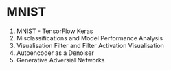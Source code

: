 # MNIST

1. MNIST - TensorFlow Keras
2. Misclassifications and Model Performance Analysis
3. Visualisation Filter and Filter Activation Visualisation
4. Autoencoder as a Denoiser
5. Generative Adversial Networks
